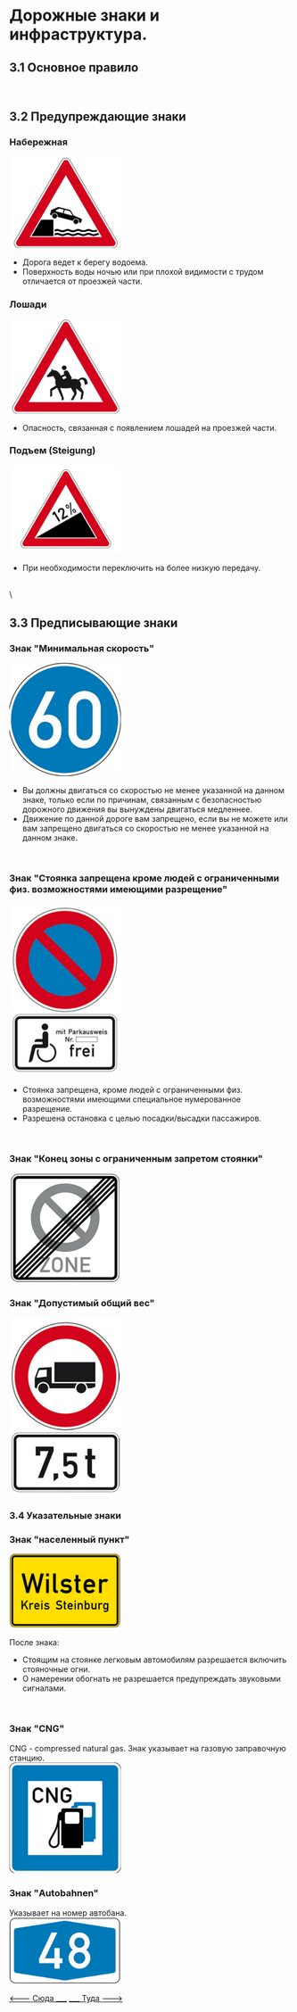 <h1>Дорожные знаки и инфраструктура.</h1>

<h2>3.1 Основное правило</h2>

<br>

<h2>3.2 Предупреждающие знаки</h2>

<h3>Набережная</h3>
<img src="/img/sign/promenade.png" alt="steigung" width="200"/>
<ul>
<li>Дорога ведет к берегу водоема.</li>
<li>Поверхность воды ночью или при плохой видимости с трудом отличается от проезжей части.</li>
</ul>

<h3>Лошади</h3>
<img src="/img/sign/pferde.png" alt="steigung" width="200"/>
<ul>
<li>Опасность, связанная с появлением лошадей на проезжей части.</li>
</ul>

<h3>Подъем (Steigung)</h3>
<img src="/img/sign/steigung.png" alt="steigung" width="200"/>
<ul>
<li>При необходимости переключить на более низкую передачу.</li>
</ul>

<br>
\
<h2>3.3 Предписывающие знаки</h2>
<h3>Знак "Минимальная скорость"</h3>
<img src="/img/sign/min_speed.png" alt="min speed sign" width="200"/>
<ul>
<li>Вы должны двигаться со скоростью не менее указанной на данном знаке, только если по причинам, связанным с безопасностью дорожного движения вы вынуждены двигаться медленнее.</li>
<li>Движение по данной дороге вам запрещено, если вы не можете или вам запрещено двигаться со скоростью не менее указанной на данном знаке.</li>
</ul>

<br>

<h3>Знак "Стоянка запрещена кроме людей с ограниченными физ. возможностями имеющими разрещение"</h3>
<img src="/img/sign/disabled_parking.png" alt="disabled parking sign" width="200"/>
<ul>
<li>Стоянка запрещена, кроме людей с ограниченными физ. возможностями имеющими специальное нумерованное разрещение.</li>
<li>Разрешена остановка с целью посадки/высадки пассажиров.</li>
</ul>

<br>

<h3>Знак "Конец зоны с ограниченным запретом стоянки"</h3>
<img src="/img/sign/ende_halterverbotes.png" width="200"/>

<br>

<h3>Знак "Допустимый общий вес"</h3>
<img src="/img/sign/permissible_total_weight.png" width="200"/>

<br>

<h3>3.4 Указательные знаки</h3>

<h3>Знак "населенный пункт"</h3>
<img src="/img/sign/ortschaft.png" alt="ortschaft" width="200"/>

<a>После знака:</a>
<ul>
    <li>Стоящим на стоянке легковым автомобилям разрешается включить стояночные огни.</li>
    <li>О намерении обогнать не разрешается предупреждать звуковыми сигналами.</li>
</ul>

<br>
<h3>Знак "CNG"</h3>
<a>CNG - compressed natural gas. Знак указывает на газовую заправочную станцию.</a>
<br>
<img src="/img/sign/cng.png" alt="cng" width="200"/>
<br>

<h3>Знак "Autobahnen"</h3>
<a>Указывает на номер автобана.</a>
<br>
<img src="/img/sign/autobahnen.png" alt="autobahnen" width="200"/>
<br>

[<--- Сюда ___](/02%20-%20law%20conditions.md)
[___ Туда --->](/04%20-%20road%20infrastructure.md)
